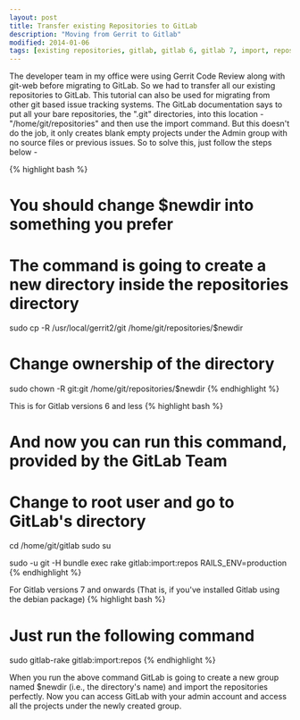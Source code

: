 ```yaml
---
layout: post
title: Transfer existing Repositories to GitLab
description: "Moving from Gerrit to Gitlab"
modified: 2014-01-06
tags: [existing repositories, gitlab, gitlab 6, gitlab 7, import, repositories]
---
```


The developer team in my office were using Gerrit Code Review along with git-web before migrating to GitLab. So we had to transfer all our existing repositories to GitLab. This tutorial can also be used for migrating from other git based issue tracking systems. The GitLab documentation says to put all your bare repositories, the ".git" directories, into this location - "/home/git/repositories" and then use the import command. But this doesn't do the job, it only creates blank empty projects under the Admin group with no source files or previous issues. So to solve this, just follow the steps below -

{% highlight bash %}
# You should change $newdir into something you prefer
# The command is going to create a new directory inside the repositories directory

sudo cp -R /usr/local/gerrit2/git /home/git/repositories/$newdir

# Change ownership of the directory
sudo chown -R git:git /home/git/repositories/$newdir
{% endhighlight %}

This is for Gitlab versions 6 and less
{% highlight bash %}
# And now you can run this command, provided by the GitLab Team
# Change to root user and go to GitLab's directory

cd /home/git/gitlab
sudo su

sudo -u git -H bundle exec rake gitlab:import:repos RAILS_ENV=production
{% endhighlight %}

For Gitlab versions 7 and onwards (That is, if you've installed Gitlab using the debian package)
{% highlight bash %}
# Just run the following command
sudo gitlab-rake gitlab:import:repos
{% endhighlight %}

When you run the above command GitLab is going to create a new group named $newdir (i.e., the directory's name) and import the repositories perfectly. Now you can access GitLab with your admin account and access all the projects under the newly created group.
